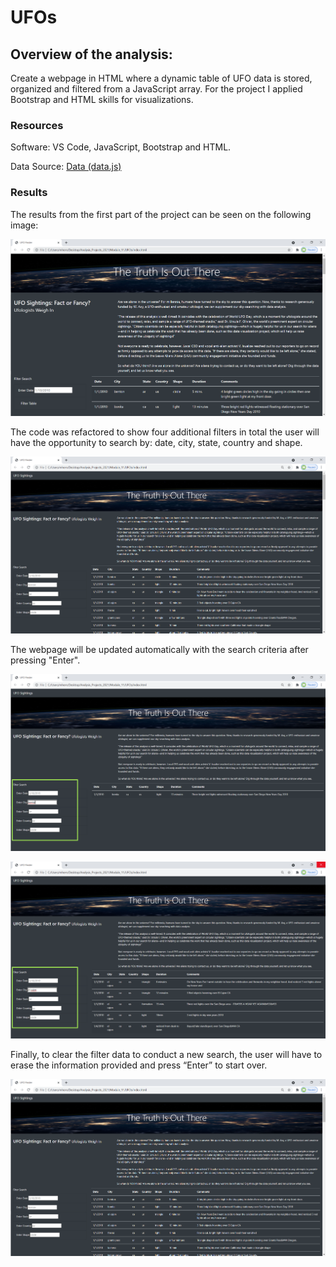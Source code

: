 # **UFOs**

## Overview of the analysis: 
Create a webpage in HTML where a dynamic table of  UFO data is stored, organized and filtered from a JavaScript array. For the project I applied Bootstrap and HTML skills for visualizations.

### Resources

Software: VS Code, JavaScript, Bootstrap and HTML.

Data Source: [Data (data.js)](https://github.com/chocoplace/UFOs/blob/main/static/js/data.js) 

### Results

The results from the first part of the project can be seen on the following image: 

![First code](https://github.com/chocoplace/UFOs/blob/main/static/images/Result_first_code.png)

The code was refactored to show four additional filters in total the user will have the opportunity to search by: date, city, state, country and shape. 

![Example1](https://github.com/chocoplace/UFOs/blob/main/static/images/Result_challenge_code.png)

The webpage will be updated automatically with the search criteria after pressing "Enter". 

![Example2](https://github.com/chocoplace/UFOs/blob/main/static/images/Example_2.png)

![Example3](https://github.com/chocoplace/UFOs/blob/main/static/images/Example_3.png)

Finally, to clear the filter data to conduct a new search, the user will have to erase the information provided and press “Enter” to start over.

![Example1](https://github.com/chocoplace/UFOs/blob/main/static/images/Result_challenge_code.png)


